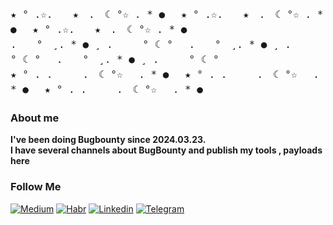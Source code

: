 <p style="font-family: monospace; font-size: 16px; line-height: 1.5;">
★ ° .☆.　　★　.　☾ °☆ . * ● 　★ ° .☆.　　★　.　☾ °☆ . * ● 　★ ° .☆.　　★　.　☾ °☆ . * ●<br>
.　　°　¸. * ● ¸ .　　　° ☾ ° 　.　　°　¸. * ● ¸ .　　　° ☾ ° 　.　　°　¸. * ● ¸ .　　　° ☾ °<br>
★ ° . .　　　.　☾ °☆ 　. * ● 　★ ° . .　　　.　☾ °☆ 　. * ● 　★ ° . .　　　.　☾ °☆ 　. * ●<br>

### About me
**I've been doing Bugbounty since 2024.03.23.**  
**I have several channels about BugBounty and publish my tools , payloads here**
### Follow Me
[![Medium](https://img.shields.io/badge/Medium-12100E?style=for-the-badge&logo=medium&logoColor=white)](https://medium.com/@nagavicyn2)
[![Habr](https://img.shields.io/badge/Habr-13100E?style=for-the-badge&logo=Habr&logoColor=white)](https://habr.com/ru/users/Jionin)
[![Linkedin](https://img.shields.io/badge/LinkedIn-004cea?style=for-the-badge&logo=linkedin&logoColor=white)](https://www.linkedin.com/in/denis-nagavicyn-3b62712b2)
[![Telegram](https://img.shields.io/badge/Telegram-2CA5E0?style=for-the-badge&logo=telegram&logoColor=white)](https://t.me/Bug_Bounty_vault)
